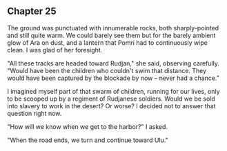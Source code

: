 <!--
  Annui flees to Rudjan?

  The chapter starts at the edge of Heiko ruins: a massive crater of rubble.

 -->

## Chapter 25

The ground was punctuated with innumerable rocks, both sharply-pointed and still quite warm. We could barely see them but for the barely ambient glow of Ara on dust, and a lantern that Pomri had to continuously wipe clean. I was glad of her foresight.

"All these tracks are headed toward Rudjan," she said, observing carefully. "Would have been the children who couldn't swim that distance. They would have been captured by the blockade by now – never had a chance."

I imagined myself part of that swarm of children, running for our lives, only to be scooped up by a regiment of Rudjanese soldiers. Would we be sold into slavery to work in the desert? Or worse? I decided not to answer that question right now.

"How will we know when we get to the harbor?" I asked.

"When the road ends, we turn and continue toward Ulu."





